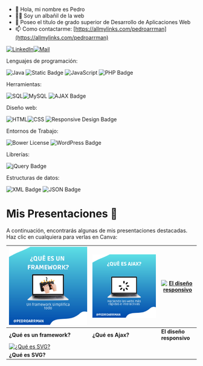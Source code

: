 - 👋 Hola, mi nombre es Pedro 
- 👷‍♂️ Soy un albañil de la web
- 🌱 Poseo el título de grado superior de Desarrollo de Aplicaciones Web
- 📫 Como contactarme: [https://allmylinks.com/pedroarrman](https://allmylinks.com/pedroarrman)

<a href="https://www.linkedin.com/in/pedro-arribas-manzano-616759a5/?challengeId=AQEJIpvhTijEPgAAAYBNboACWFUcYklT0iWzWzENc_Rk1Dar2f-YXalCWYfrp1VLigeyAb1mjye91id1vjvriubR4qiY87uxJA&submissionId=1da23646-83fd-e716-3db5-1bc29d529b36" target="_blank"><img src="https://raw.githubusercontent.com/arturssmirnovs/arturssmirnovs/master/in.png" alt="LinkedIn" width="30"></a><a href="mailto:arribasmanzanopedro@gmail.com" target="_blank"><img src="https://anuies-tic.anuies.mx/web/wp-content/uploads/2021/03/icono_mail.png" alt="Mail" width="30"></a>


Lenguajes de programación:

![Java](https://img.shields.io/badge/Java-ED8B00?style=for-the-badge&logo=java&logoColor=white) ![Static Badge](https://img.shields.io/badge/bash-green?style=for-the-badge) ![JavaScript](https://img.shields.io/badge/JavaScript-F7DF1E?style=for-the-badge&logo=javascript&logoColor=black) ![PHP Badge](https://img.shields.io/badge/PHP-8.2-blue?style=for-the-badge&logo=php&logoColor=white)


Herramientas:

![SQL](https://img.shields.io/badge/-SQL-000?style=for-the-badge&logo=MySQL&logoColor=4479A1)![MySQL](https://img.shields.io/badge/MySQL-00000F?style=for-the-badge&logo=mysql&logoColor=white) 
![AJAX Badge](https://img.shields.io/badge/AJAX-Asynchronous%20Requests-007ec6?style=for-the-badge&logo=javascript&logoColor=white)


Diseño web:

![HTML](https://img.shields.io/badge/HTML5-E34F26?style=for-the-badge&logo=html5&logoColor=white)![CSS](https://img.shields.io/badge/CSS-239120?&style=for-the-badge&logo=css3&logoColor=white) ![Responsive Design Badge](https://img.shields.io/badge/Responsive%20Design-Flexible%20Layouts-28a745?style=for-the-badge&logo=css3&logoColor=white)

 
Entornos de Trabajo:

![Bower License](https://img.shields.io/bower/l/bootstrap?style=for-the-badge&logo=bootstrap&label=bootstrap) ![WordPress Badge](https://img.shields.io/badge/WordPress-CMS-21759b?style=for-the-badge&logo=wordpress&logoColor=white)


Librerías:

![jQuery Badge](https://img.shields.io/badge/jQuery-3.6.4-0769AD?style=for-the-badge&logo=jquery&logoColor=white)


Estructuras de datos:

![XML Badge](https://img.shields.io/badge/XML-Data%20Format-orange?style=for-the-badge&logo=codeigniter&logoColor=white) ![JSON Badge](https://img.shields.io/badge/JSON-Data%20Exchange-000000?style=for-the-badge&logo=json&logoColor=white)





# Mis Presentaciones 🌟

A continuación, encontrarás algunas de mis presentaciones destacadas. Haz clic en cualquiera para verlas en Canva:

| [![¿Qué es un framework?](https://raw.githubusercontent.com/pedroarrman/pedroarrman/refs/heads/main/Que%20es%20un%20framework.png)](https://www.canva.com/design/DAGX29ZbDWQ/vFSJAzmqNXq8UpZXx6haZQ/view?embed) | [![¿Qué es Ajax?](https://raw.githubusercontent.com/pedroarrman/pedroarrman/refs/heads/main/Que%20es%20AJAX.png)](https://www.canva.com/design/DAGZ2fQJbfo/s2n7E16MmUTfM35375Op2Q/view?embed) | [![El diseño responsivo](https://raw.githubusercontent.com/pedroarrman/pedroarrman/refs/heads/main/El%20dise%C3%B1o%20responsivo.png)](https://www.canva.com/design/DAFltOI_kBM/j-NjG0qRfjYdZAG17LT_RA/view?embed) |
|----------------|----------------|----------------|
| **¿Qué es un framework?** | **¿Qué es Ajax?** | **El diseño responsivo** |
| [![¿Qué es SVG?](https://raw.githubusercontent.com/pedroarrman/pedroarrman/refs/heads/main/%C2%BFque%20es%20svg.png)](https://www.canva.com/design/DAF8kCwhdcg/5oByncA90fnzWs13a4mZBQ/view?embed) | |
| **¿Qué es SVG?** | |







